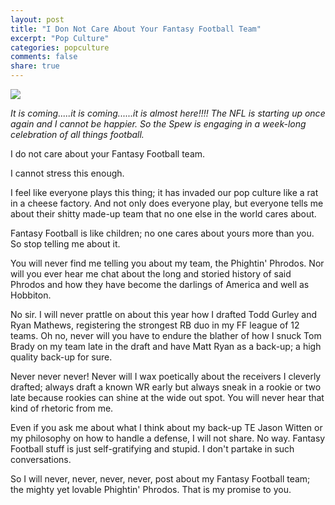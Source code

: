 ```yaml
---
layout: post
title: "I Don Not Care About Your Fantasy Football Team"
excerpt: "Pop Culture"
categories: popculture
comments: false
share: true
---
```


![](http://amhsnewspaper.com/wp-content/uploads/2015/12/FF.jpg)

*It is coming.....it is coming......it is almost here!!!! The NFL is starting up once again and I cannot be happier. So the Spew is engaging in a week-long celebration of all things football.*


I do not care about your Fantasy Football team.

I cannot stress this enough. 

I feel like everyone plays this thing; it has invaded our pop culture like a rat in a cheese factory. And not only does everyone play, but everyone tells me about their shitty made-up team that no one else in the world cares about.

Fantasy Football is like children; no one cares about yours more than you. So stop telling me about it.



You will never find me telling you about my team, the Phightin' Phrodos. Nor will you ever hear me chat about the long and storied history of said Phrodos and how they have become the darlings of America and well as Hobbiton.


No sir. I will never prattle on about this year how I drafted Todd Gurley and Ryan Mathews, registering the strongest RB duo in my FF league of 12 teams. Oh no, never will you have to endure the blather of how I snuck Tom Brady on my team late in the draft and have Matt Ryan as a back-up; a high quality back-up for sure.


Never never never! Never will I wax poetically about the receivers I cleverly drafted; always draft a known WR early but always sneak in a rookie or two late because rookies can shine at the wide out spot. You will never hear that kind of rhetoric from me.


Even if you ask me about what I think about my back-up TE Jason Witten or my philosophy on how to handle a defense, I will not share. No way. Fantasy Football stuff is just self-gratifying and stupid. I don't partake in such conversations.


So I will never, never, never, never, post about my Fantasy Football team; the mighty yet lovable Phightin' Phrodos. That is my promise to you. 



